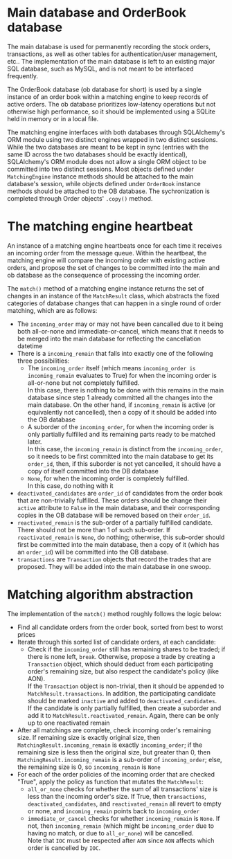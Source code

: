 # Main database and OrderBook database 
The main database is used for permanently recording the stock orders, 
transactions, as well as other tables for authentication/user management, etc.. 
The implementation of the main database is left to an existing major SQL 
database, such as MySQL, and is not meant to be interfaced frequently.

The OrderBook database (ob database for short) is used by a single instance of 
an order book within a matching engine to keep records of active orders. The ob 
database prioritizes low-latency operations but not otherwise high performance, 
so it should be implemented using a SQLite held in memory or in a local file.

The matching engine interfaces with both databases through SQLAlchemy's ORM 
module using two distinct engines wrapped in two distinct sessions. While the 
two databases are meant to be kept in sync (entries with the same ID across the 
two databases should be exactly identical), SQLAlchemy's ORM module does not 
allow a single ORM object to be committed into two distinct sessions. Most 
objects defined under `MatchingEngine` instance methods should be attached to 
the main database's session, while objects defined under `OrderBook` instance 
methods should be attached to the OB database. The sychronization is completed 
through Order objects' `.copy()` method.

# The matching engine heartbeat 
An instance of a matching engine heartbeats once for each time it receives an 
incoming order from the message queue. Within the heartbeat, the matching engine 
will compare the incoming order with existing active orders, and propose the 
set of changes to be committed into the main and ob database as the consequence 
of processing the incoming order.

The `match()` method of a matching engine instance returns the set of changes 
in an instance of the `MatchResult` class, which abstracts the fixed categories 
of database changes that can happen in a single round of order matching, which 
are as follows:

* The `incoming_order` may or may not have been cancalled due to it being both 
all-or-none and immediate-or-cancel, which means that it needs to be merged 
into the main database for reflecting the cancellation datetime
* There is a `incoming_remain` that falls into exactly one of the following 
three possibilities:
  * The `incoming_order` itself (which means `incoming_order is incoming_remain` 
  evaluates to True) for when the incoming order is all-or-none but not 
  completely fulfilled.  
  In this case, there is nothing to be done with this remains in the main 
  database since step 1 already committed all the changes into the main 
  database. On the other hand, if `incoming_remain` is active (or equivalently 
  not cancelled), then a copy of it should be added into the OB database
  * A suborder of the `incoming_order`, for when the incoming order is only 
  partially fulfilled and its remaining parts ready to be matched later.  
  In this case, the `incoming_remain` is distinct from the `incoming_order`, so 
  it needs to be first committed into the main database to get its `order_id`, 
  then, if this suborder is not yet cancelled, it should have a copy of itself 
  committed into the DB database
  * `None`, for when the incoming order is completely fulfilled.  
  In this case, do nothing with it
* `deactivated_candidates` are `order_id` of candidates from the order book that 
are non-trivially fulfilled. These orders should be change their `active` 
attribute to `False` in the main database, and their corresponding copies in 
the OB database will be removed based on their `order_id`.
* `reactivated_remain` is the sub-order of a partially fulfilled candidate. 
There should not be more than 1 of such sub-order. If `reactivated_remain` is 
`None`, do nothing; otherwise, this sub-order should first be committed into 
the main database, then a copy of it (which has an `order_id`) will be 
committed into the OB database.
* `transactions` are `Transaction` objects that record the trades that are 
proposed. They will be added into the main database in one swoop.

# Matching algorithm abstraction 
The implementation of the `match()` method roughly follows the logic below:
* Find all candidate orders from the order book, sorted from best to worst 
prices
* Iterate through this sorted list of candidate orders, at each candidate:  
  * Check if the `incoming_order` still has remaining shares to be traded; if 
  there is none left, `break`. Otherwise, propose a trade by creating a 
  `Transaction` object, which should deduct from each participating order's 
  remaining size, but also respect the candidate's policy (like AON).  
  If the `Transaction` object is non-trivial, then it should be appended to 
  `MatchResult.transactions`. In addition, the participating candidate should 
  be marked `inactive` and added to `deactivated_candidates`.  
  If the candidate is only partially fulfilled, then create a suborder and add 
  it to `MatchResult.reactivated_remain`. Again, there can be only up to one 
  reactivated remain
* After all matchings are complete, check incoming order's remaining size. If 
remaining size is exactly original size, then `MatchingResult.incoming_remain` 
is exactly `incoming_order`; if the remaining size is less then the original 
size, but greater than 0, then `MatchingResult.incoming_remain` is a sub-order 
of `incoming_order`; else, the remaining size is 0, so `incoming_remain` is 
`None`
* For each of the order policies of the incoming order that are checked "True",
apply the policy as function that mutates the `MatchResult`:
  * `all_or_none` checks for whether the sum of all transactions' size is less 
  than the incoming order's size. If True, then `transactions`, 
  `deactivated_candidates`, and `reactivated_remain` all revert to empty or 
  none, and `incoming_remain` points back to `incoming_order`
  * `immediate_or_cancel` checks for whether `incoming_remain` is `None`. If 
  not, then `incoming_remain` (which might be `incoming_order` due to having no 
  match, or due to `all_or_none`) will be cancelled.  
  Note that `IOC` must be respected after `AON` since `AON` affects which 
  order is cancelled by `IOC`.
